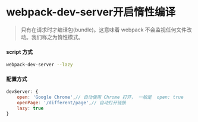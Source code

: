# webpack-dev-server开启惰性编译

> 只有在请求时才编译包(bundle)。这意味着 webpack 不会监视任何文件改动。我们称之为惰性模式。

#### script 方式

```bash
webpack-dev-server --lazy
```

#### 配置方式

```js
devServer: {
    open: 'Google Chrome',// 自动使用 Chrome 打开， 一般是  open: true
    openPage: '/different/page',// 自动打开链接
    lazy: true
}
```